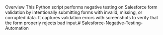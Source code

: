 Overview
This Python script performs negative testing on Salesforce form validation by intentionally submitting forms with invalid, missing, or corrupted data. It captures validation errors with screenshots to verify that the form properly rejects bad input.# Salesforce-Negative-Testing-Automation
